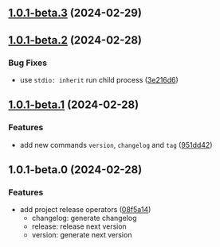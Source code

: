 ## [1.0.1-beta.3](https://github.com/yujinpan/release-ops/compare/v1.0.1-beta.2...v1.0.1-beta.3) (2024-02-29)

## [1.0.1-beta.2](https://github.com/yujinpan/release-ops/compare/v1.0.1-beta.1...v1.0.1-beta.2) (2024-02-28)

### Bug Fixes

- use `stdio: inherit` run child process ([3e216d6](https://github.com/yujinpan/release-ops/commit/3e216d633feef1dac8354b2ba098065e7082b70c))

## [1.0.1-beta.1](https://github.com/yujinpan/release-ops/compare/v1.0.1-beta.0...v1.0.1-beta.1) (2024-02-28)

### Features

- add new commands `version`, `changelog` and `tag` ([951dd42](https://github.com/yujinpan/release-ops/commit/951dd421dbb2e58f6d5088554b77efd7650f01e8))

## 1.0.1-beta.0 (2024-02-28)

### Features

- add project release operators ([08f5a14](https://github.com/yujinpan/release-ops/commit/08f5a14f899cf3af19fb469f296b4f289e3e703f))
  - changelog: generate changelog
  - release: release next version
  - version: generate next version
